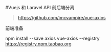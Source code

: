 #Vuejs 和 Laravel API 前后端分离

>https://github.com/imcvampire/vue-axios

前端准备


npm install --save axios vue-axios --registry https://registry.npm.taobao.org

